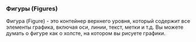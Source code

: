### Фигуры (Figures)

Фигура (Figure) - это контейнер верхнего уровня, который содержит все элементы графика, включая оси, линии, текст, метки и т.д. Вы можете думать о фигуре как о холсте, на котором вы рисуете графики.